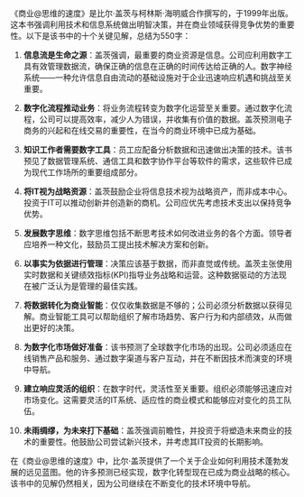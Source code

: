 《商业@思维的速度》是比尔·盖茨与柯林斯·海明威合作撰写的，于1999年出版。这本书强调利用技术和信息系统做出明智决策，并在商业领域获得竞争优势的重要性。以下是该书中的十个关键见解，总结为550字：

1. **信息流是生命之源**：盖茨强调，最重要的商业资源是信息。公司应利用数字工具有效管理数据流，确保正确的信息在正确的时间传达给正确的人。数字神经系统——一种允许信息自由流动的基础设施对于企业迅速响应机遇和挑战至关重要。

2. **数字化流程推动业务**：将业务流程转变为数字化运营至关重要。通过数字化流程，公司可以提高效率，减少人为错误，并收集有价值的数据。盖茨预测电子商务的兴起和在线交易的重要性，在当今的商业环境中已成为基础。

3. **知识工作者需要数字工具**：员工应配备分析数据和迅速做出决策的技术。该书预见了数据管理系统、通信工具和数字协作平台等软件的需求，这些软件已成为现代工作场所的重要组成部分。

4. **将IT视为战略资源**：盖茨鼓励企业将信息技术视为战略资产，而非成本中心。投资于IT可以推动创新并创造新的商机。公司应优先考虑技术支出以保持竞争优势。

5. **发展数字思维**：数字思维包括不断思考技术如何改进业务的各个方面。领导者应培养一种文化，鼓励员工提出技术解决方案和创新。

6. **以事实为依据进行管理**：决策应该基于数据，而非直觉或传统。盖茨主张使用实时数据和关键绩效指标(KPI)指导业务战略和运营。这种数据驱动的方法现在被广泛认为是管理的最佳实践。

7. **将数据转化为商业智能**：仅仅收集数据是不够的；公司必须分析数据以获得见解。商业智能工具可以帮助组织了解市场趋势、客户行为和内部绩效，从而做出更好的决策。

8. **为数字化市场做好准备**：该书预测了全球数字化市场的出现。公司必须适应在线销售产品和服务、通过数字渠道与客户互动，并在不断因技术而演变的环境中导航。

9. **建立响应灵活的组织**：在数字时代，灵活性至关重要。组织必须能够迅速应对市场变化。这需要灵活的IT系统、适应性的商业模式和能够应对变化的员工队伍。

10. **未雨绸缪，为未来打下基础**：盖茨强调前瞻性，并投资于将塑造未来商业的技术的重要性。他鼓励公司尝试新兴技术，并考虑其IT投资的长期影响。

在《商业@思维的速度》中，比尔·盖茨提供了一个关于企业如何利用技术蓬勃发展的远见蓝图。他的许多预测已经实现，数字化转型现在已成为商业战略的核心。该书中的见解仍然相关，因为公司继续在不断变化的技术环境中导航。